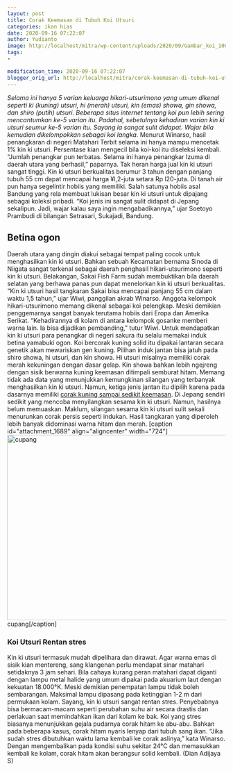 ```yaml
---
layout: post
title: Corak Keemasan di Tubuh Koi Utsuri
categories: ikan hias
date: 2020-09-16 07:22:07
author: Yudianto
image: http://localhost/mitra/wp-content/uploads/2020/09/Gambar_koi_1002x800.jpg
tags:
- 

modification_time: 2020-09-16 07:22:07
blogger_orig_url: http://localhost/mitra/corak-keemasan-di-tubuh-koi-utsuri.html
---
```


<em>Selama ini hanya 5 varian keluarga hikari-utsurimono yang umum dikenal seperti ki (kuning) utsuri, hi (merah) utsuri, kin (emas) showa, gin showa, dan shiro (putih) utsuri. Beberapa situs internet tentang koi pun lebih sering mencantumkan ke-5 varian itu. Padahal, sebetulnya kehadiran varian kin ki utsuri seumur ke-5 varian itu. Sayang ia sangat sulit didapat. Wajar bila kemudian dikelompokkan sebagai koi langka.</em>
Menurut Winarso, hasil penangkaran di negeri Matahari Terbit selama ini hanya mampu mencetak 1% kin ki utsuri.
Persentase kian mengecil bila koi-koi itu diseleksi kembali. “Jumlah penangkar pun terbatas. Selama ini hanya penangkar Izuma di daerah utara yang berhasil,” paparnya.
Tak heran harga jual kin ki utsuri sangat tinggi. Kin ki utsuri berkualitas berumur 3 tahun dengan panjang tubuh 55 cm dapat mencapai harga ¥l,2-juta setara Rp l20-juta. Di tanah air pun hanya segelintir hobiis yang memiliki. Salah satunya hobiis asal Bandung yang rela membuat lukisan besar kin ki utsuri untuk dipajang sebagai koleksi pribadi. “Koi jenis ini sangat sulit didapat di Jepang sekalipun. Jadi, wajar kalau saya ingin mengabadikannya,” ujar Soetoyo Prambudi di bilangan Setrasari, Sukajadi, Bandung.
<h2>Betina ogon</h2>
Daerah utara yang dingin diakui sebagai tempat paling cocok untuk menghasilkan kin ki utsuri. Bahkan sebuah Kecamatan bernama Sinoda di Niigata sangat terkenal sebagai daerah penghasil hikari-utsurimono seperti kin ki utsuri. Belakangan, Sakai Fish Farm sudah membuktikan bila daerah selatan yang berhawa panas pun dapat menelorkan kin ki utsuri berkualitas. “Kin ki utsuri hasil tangkaran Sakai bisa mencapai panjang 55 cm dalam waktu 1,5 tahun,” ujar Wiwi, panggilan akrab Winarso.
Anggota kelompok hikari-utsurimono memang dikenal sebagai koi pelengkap. Meski demikian penggemarnya sangat banyak terutama hobiis dari Eropa dan Amerika Serikat. “Kehadirannya di kolam di antara kelompok gosanke memberi warna lain. Ia bisa dijadikan pembanding,” tutur Wiwi.
Untuk mendapatkan kin ki utsuri para penangkar di negeri sakura itu selalu memakai induk betina yamabuki ogon. Koi bercorak kuning solid itu dipakai lantaran secara genetik akan mewariskan gen kuning. Pilihan induk jantan bisa jatuh pada shiro showa, hi utsuri, dan kin showa. Hi utsuri misalnya memiliki corak merah kekuningan dengan dasar gelap. Kin showa bahkan lebih ngejreng dengan sisik berwarna kuning keemasan ditimpali semburat hitam.
Memang tidak ada data yang menunjukkan kemungkinan silangan yang terbanyak menghasilkan kin ki utsuri. Namun, ketiga jenis jantan itu dipilih karena pada dasarnya memiliki <a href="http://127.0.0.1/mitra/corak-shiro-utsuri-rusak-gegara-salah.html">corak kuning sampai sedikit keemasan</a>. Di Jepang sendiri sedikit yang mencoba menyilangkan sesama kin ki utsuri. Namun, hasilnya belum memuaskan. Maklum, silangan sesama kin ki utsuri sulit sekali menurunkan corak persis seperti indukan. Hasil tangkaran yang diperoleh lebih banyak didominasi warna hitam dan merah.
[caption id="attachment_1689" align="aligncenter" width="724"]<img class=" wp-image-1689" src="http://127.0.0.1/mitra/wp-content/uploads/2020/09/Gambar_972501371_1204x800.jpg" alt="cupang" width="724" height="427" /> cupang[/caption]
<h3>Koi Utsuri Rentan stres</h3>
Kin ki utsuri termasuk mudah dipelihara dan dirawat. Agar warna emas di sisik kian mentereng, sang klangenan perlu mendapat sinar matahari setidaknya 3 jam sehari. Bila cahaya kurang peran matahari dapat diganti dengan lampu metal halide yang umum dipakai pada akuarium laut dengan kekuatan 18.000°K. Meski demikian penempatan lampu tidak boleh sembarangan. Maksimal lampu dipasang pada ketinggian 1-2 m dari permukaan kolam.
Sayang, kin ki utsuri sangat rentan stres. Penyebabnya bisa bermacam-macam seperti perubahan suhu air secara drastis dan perlakuan saat memindahkan ikan dari kolam ke bak. Koi yang stres biasanya menunjukkan gejala pudarnya corak hitam ke abu-abu. Bahkan pada beberapa kasus, corak hitam nyaris lenyap dari tubuh sang ikan. “Jika sudah stres dibutuhkan waktu lama kembali ke corak aslinya,” kata Winarso.
Dengan mengembalikan pada kondisi suhu sekitar 24°C dan memasukkan kembali ke kolam, corak hitam akan berangsur solid kembali. (Dian Adijaya S)
